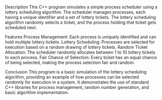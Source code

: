 Description
This C++ program simulates a simple process scheduler using a lottery scheduling 
algorithm. The scheduler manages processes, each having a unique identifier and a 
set of lottery tickets. The lottery scheduling algorithm randomly selects a ticket, 
and the process holding that ticket gets scheduled next.


Features
Process Management: Each process is uniquely identified and can hold multiple lottery 
tickets.
Lottery Scheduling: Processes are selected for execution based on a random drawing of 
lottery tickets.
Random Ticket Allocation: The scheduler randomly allocates between 1 to 10 lottery tickets 
to each process.
Fair Chance of Selection: Every ticket has an equal chance of being selected, making the
process selection fair and random.


Conclusion
This program is a basic simulation of the lottery scheduling algorithm,
providing an example of how processes can be selected randomly for execution in a system.
It demonstrates the use of standard C++ libraries for process management, random number 
generation, and basic algorithm implementation.

